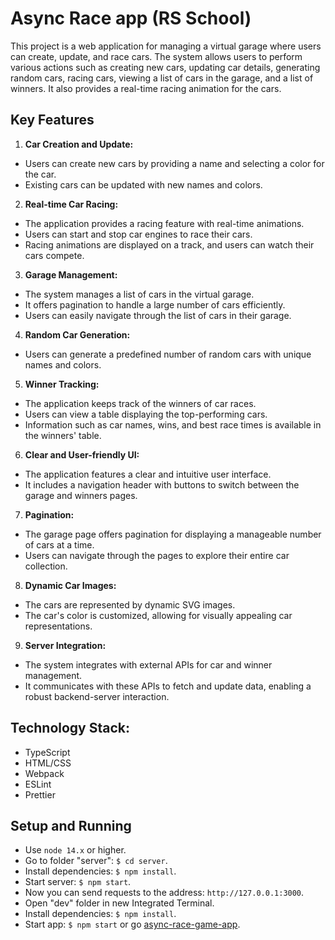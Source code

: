 
# Async Race app (RS School)

This project is a web application for managing a virtual garage where users can create, update, and race cars. The system allows users to perform various actions such as creating new cars, updating car details, generating random cars, racing cars, viewing a list of cars in the garage, and a list of winners. It also provides a real-time racing animation for the cars.

## Key Features
1. **Car Creation and Update:**
- Users can create new cars by providing a name and selecting a color for the car.
- Existing cars can be updated with new names and colors.

2. **Real-time Car Racing:**
- The application provides a racing feature with real-time animations.
- Users can start and stop car engines to race their cars.
- Racing animations are displayed on a track, and users can watch their cars compete.

3. **Garage Management:**
- The system manages a list of cars in the virtual garage.
- It offers pagination to handle a large number of cars efficiently.
- Users can easily navigate through the list of cars in their garage.

4. **Random Car Generation:**
- Users can generate a predefined number of random cars with unique names and colors.

5. **Winner Tracking:**
- The application keeps track of the winners of car races.
- Users can view a table displaying the top-performing cars.
- Information such as car names, wins, and best race times is available in the winners' table.
  
6. **Clear and User-friendly UI:**
- The application features a clear and intuitive user interface.
- It includes a navigation header with buttons to switch between the garage and winners pages.

7. **Pagination:**
- The garage page offers pagination for displaying a manageable number of cars at a time.
- Users can navigate through the pages to explore their entire car collection.
  
8. **Dynamic Car Images:**
- The cars are represented by dynamic SVG images.
- The car's color is customized, allowing for visually appealing car representations.

9. **Server Integration:**
- The system integrates with external APIs for car and winner management.
- It communicates with these APIs to fetch and update data, enabling a robust backend-server interaction.

## Technology Stack:
- TypeScript
- HTML/CSS
- Webpack
- ESLint
- Prettier

## Setup and Running

- Use `node 14.x` or higher.
- Go to folder "server": `$ cd server`.
- Install dependencies: `$ npm install`.
- Start server: `$ npm start`.
- Now you can send requests to the address: `http://127.0.0.1:3000`.
- Open "dev" folder in new Integrated Terminal.
- Install dependencies: `$ npm install`.
- Start app: `$ npm start` or go [async-race-game-app](async-race-game-app.netlify.app).
